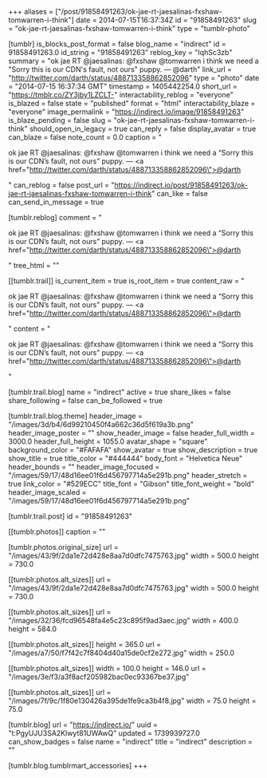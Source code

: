 +++
aliases = ["/post/91858491263/ok-jae-rt-jaesalinas-fxshaw-tomwarren-i-think"]
date = 2014-07-15T16:37:34Z
id = "91858491263"
slug = "ok-jae-rt-jaesalinas-fxshaw-tomwarren-i-think"
type = "tumblr-photo"

[tumblr]
is_blocks_post_format = false
blog_name = "indirect"
id = 91858491263.0
id_string = "91858491263"
reblog_key = "IqhSc3zb"
summary = "ok jae RT @jaesalinas: @fxshaw @tomwarren i think we  need a \"Sorry this is our CDN's fault, not ours\" puppy. — @darth"
link_url = "http://twitter.com/darth/status/488713358862852096"
type = "photo"
date = "2014-07-15 16:37:34 GMT"
timestamp = 1405442254.0
short_url = "https://tmblr.co/ZY3jby1LZCLT-"
interactability_reblog = "everyone"
is_blazed = false
state = "published"
format = "html"
interactability_blaze = "everyone"
image_permalink = "https://indirect.io/image/91858491263"
is_blaze_pending = false
slug = "ok-jae-rt-jaesalinas-fxshaw-tomwarren-i-think"
should_open_in_legacy = true
can_reply = false
display_avatar = true
can_blaze = false
note_count = 0.0
caption = "<p>ok jae RT @jaesalinas: @fxshaw @tomwarren i think we  need a &ldquo;Sorry this is our CDN&rsquo;s fault, not ours&rdquo; puppy. — <a href=\"http://twitter.com/darth/status/488713358862852096\">@darth</a></p>"
can_reblog = false
post_url = "https://indirect.io/post/91858491263/ok-jae-rt-jaesalinas-fxshaw-tomwarren-i-think"
can_like = false
can_send_in_message = true

[tumblr.reblog]
comment = "<p>ok jae RT @jaesalinas: @fxshaw @tomwarren i think we  need a “Sorry this is our CDN’s fault, not ours” puppy. — <a href=\"http://twitter.com/darth/status/488713358862852096\">@darth</a></p>"
tree_html = ""

[[tumblr.trail]]
is_current_item = true
is_root_item = true
content_raw = "<p>ok jae RT @jaesalinas: @fxshaw @tomwarren i think we  need a “Sorry this is our CDN’s fault, not ours” puppy. — <a href=\"http://twitter.com/darth/status/488713358862852096\">@darth</a></p>"
content = "<p>ok jae RT @jaesalinas: @fxshaw @tomwarren i think we  need a &ldquo;Sorry this is our CDN&rsquo;s fault, not ours&rdquo; puppy. &mdash; <a href=\"http://twitter.com/darth/status/488713358862852096\">@darth</a></p>"

[tumblr.trail.blog]
name = "indirect"
active = true
share_likes = false
share_following = false
can_be_followed = true

[tumblr.trail.blog.theme]
header_image = "/images/3d/b4/6d99210450f4a662c36d5f619a3b.png"
header_image_poster = ""
show_header_image = false
header_full_width = 3000.0
header_full_height = 1055.0
avatar_shape = "square"
background_color = "#FAFAFA"
show_avatar = true
show_description = true
show_title = true
title_color = "#444444"
body_font = "Helvetica Neue"
header_bounds = ""
header_image_focused = "/images/59/17/48d16ee01f6d456797714a5e291b.png"
header_stretch = true
link_color = "#529ECC"
title_font = "Gibson"
title_font_weight = "bold"
header_image_scaled = "/images/59/17/48d16ee01f6d456797714a5e291b.png"

[tumblr.trail.post]
id = "91858491263"

[[tumblr.photos]]
caption = ""

[tumblr.photos.original_size]
url = "/images/43/9f/2da1e72d428e8aa7d0dfc7475763.jpg"
width = 500.0
height = 730.0

[[tumblr.photos.alt_sizes]]
url = "/images/43/9f/2da1e72d428e8aa7d0dfc7475763.jpg"
width = 500.0
height = 730.0

[[tumblr.photos.alt_sizes]]
url = "/images/32/36/fcd96548fa4e5c23c895f9ad3aec.jpg"
width = 400.0
height = 584.0

[[tumblr.photos.alt_sizes]]
height = 365.0
url = "/images/a7/50/f7f42c7f8404d40a15de0cf2e272.jpg"
width = 250.0

[[tumblr.photos.alt_sizes]]
width = 100.0
height = 146.0
url = "/images/3e/f3/a3f8acf205982bac0ec93367be37.jpg"

[[tumblr.photos.alt_sizes]]
url = "/images/7f/9c/1f80e130426a395de1fe9ca3b4f8.jpg"
width = 75.0
height = 75.0

[tumblr.blog]
url = "https://indirect.io/"
uuid = "t:PgyUJU3SA2Klwyt81UWAwQ"
updated = 1739939727.0
can_show_badges = false
name = "indirect"
title = "indirect"
description = ""

[tumblr.blog.tumblrmart_accessories]
+++
